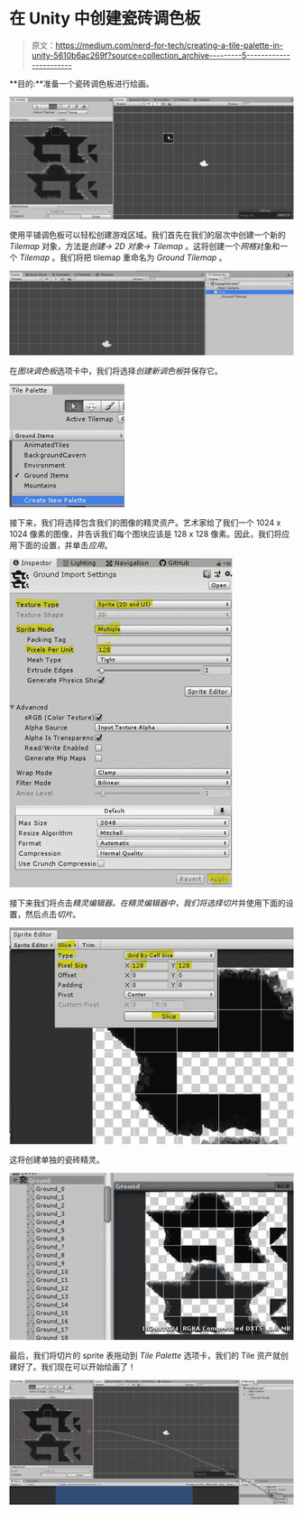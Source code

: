 # 在 Unity 中创建瓷砖调色板

> 原文：<https://medium.com/nerd-for-tech/creating-a-tile-palette-in-unity-5610b6ac269f?source=collection_archive---------5----------------------->

**目的:**准备一个瓷砖调色板进行绘画。

![](img/67e89b1a198a88393dd5aa06cb448244.png)

使用平铺调色板可以轻松创建游戏区域。我们首先在我们的层次中创建一个新的 *Tilemap* 对象，方法是*创建→ 2D 对象→ Tilemap* 。这将创建一个*网格*对象和一个 *Tilemap* 。我们将把 tilemap 重命名为 *Ground Tilemap* 。

![](img/da3c2dc4cc0263f991a3eb1f16ce7e4d.png)

在*图块调色板*选项卡中，我们将选择*创建新调色板*并保存它。

![](img/393984ca4b401d4caf1e3f322c55e939.png)

接下来，我们将选择包含我们的图像的精灵资产。艺术家给了我们一个 1024 x 1024 像素的图像，并告诉我们每个图块应该是 128 x 128 像素。因此，我们将应用下面的设置，并单击*应用*。

![](img/bca65684d7b6384ffedffede88366aab.png)

接下来我们将点击*精灵编辑器。*在精灵编辑器中，我们将选择*切片*并使用下面的设置，然后点击*切片*。

![](img/d4b2e3795165fb7ab2754494413d9973.png)

这将创建单独的瓷砖精灵。

![](img/0944140a11602ed07cea16077e22be04.png)

最后，我们将切片的 sprite 表拖动到 *Tile Palette* 选项卡，我们的 Tile 资产就创建好了。我们现在可以开始绘画了！

![](img/6a95f3de33de804ae8c5cefa61c1560c.png)